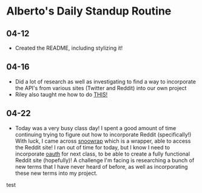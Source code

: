 # Alberto's Daily Standup Routine

## 04-12

 -  Created the README, including stylizing it!
 
## 04-16

 -  Did a lot of research as well as investigating to find a way to incorporate the API's from various sites (Twitter and Reddit) into our own project 
 - Riley also taught me how to do [THIS!](https://google.com)


## 04-22

 - Today was a very busy class day! I spent a good amount of time  continuing trying to figure out how to incorporate Reddit (specifically!) With luck, I came across [snoowrap](https://github.com/not-an-aardvark/snoowrap) which is a wrapper, able to access the Reddit site! I ran out of time for today, but I know I need to incorporate [oauth](https://github.com/not-an-aardvark/reddit-oauth-helper) for next class, to be able to create a fully functional Reddit site (hopefully)! A challenge I'm facing is researching a bunch of new terms that I have never heard of before, as well as incorporating these new terms into my project.


test
